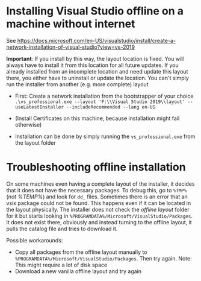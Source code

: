 Installing Visual Studio offline on a machine without internet
==============================
See https://docs.microsoft.com/en-US/visualstudio/install/create-a-network-installation-of-visual-studio?view=vs-2019

**Important**: If you install by this way, the layout location is fixed. You will always have to install it from this location for all future updates.
If you already installed from an incomplete location and need update this layout there, you either have to uninstall or update the location. You can't simply run the installer
from another (e.g. more complete) layout

* First: Create a network installation from the bootstrapper of your choice
  `.\vs_professional.exe --layout 'F:\\Visual Studio 2019\\layout' --useLatestInstaller --includeRecommended --lang en-US`
* (Install Certificates on this machine, because installation might fail otherwise)

* Installation can be done by simply running the `vs_professional.exe` from the layout folder

Troubleshooting offline installation
=================================
On some machines even having a complete layout of the installer, it decides that it does not have the necessary packages.
To debug this, go to `%TMP%` (*not %TEMP%*) and look for `dd_` files.
Sometimes there is an error that an vsix package could not be found. This happens even if it can be located in the layout physically.
The installer does not check the *offline layout* folder for it but starts looking in `%PROGRAMDATA%/Microsoft/VisualStudio/Packages`. 
It does not exist there, obviously and instead turning to the offline layout, it pulls the catalog file and tries to download it.

Possible workarounds:
* Copy all packages from the offline layout manually to `%PROGRAMDATA%/Microsoft/VisualStudio/Packages`. Then try again. Note: This might require a lot of disk space
* Download a new vanilla offline layout and try again

